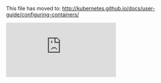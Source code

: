 <!-- BEGIN MUNGE: UNVERSIONED_WARNING -->


<!-- END MUNGE: UNVERSIONED_WARNING -->

This file has moved to: http://kubernetes.github.io/docs/user-guide/configuring-containers/




<!-- BEGIN MUNGE: IS_VERSIONED -->
<!-- TAG IS_VERSIONED -->
<!-- END MUNGE: IS_VERSIONED -->


<!-- BEGIN MUNGE: GENERATED_ANALYTICS -->
[![Analytics](https://kubernetes-site.appspot.com/UA-36037335-10/GitHub/docs/user-guide/configuring-containers.md?pixel)]()
<!-- END MUNGE: GENERATED_ANALYTICS -->
